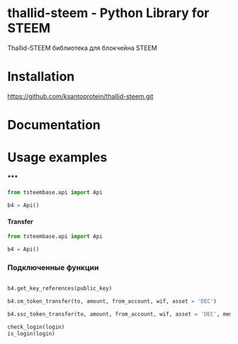 # thallid-steem - Python Library for STEEM

Thallid-STEEM библиотека для блокчейна STEEM


# Installation

https://github.com/ksantoprotein/thallid-steem.git

# Documentation


# Usage examples

#### ***
``` python
from tsteembase.api import Api

b4 = Api()

```


#### Transfer
``` python
from tsteembase.api import Api

b4 = Api()


```

### Подключенные функции

``` python

b4.get_key_references(public_key)

b4.sm_token_transfer(to, amount, from_account, wif, asset = 'DEC')				#posting key

b4.ssc_token_transfer(to, amount, from_account, wif, asset = 'DEC', memo = '')	#active key

check_login(login)
is_login(login)

```

